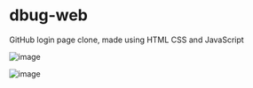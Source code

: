 # dbug-web

GitHub login page clone, made using HTML CSS and JavaScript

![image](https://github.com/Swebi/dbug-web/assets/82446436/367c5a51-2471-44a4-934e-b30194605312)



![image](https://github.com/Swebi/dbug-web/assets/82446436/20537c20-ff85-42c2-ae26-2b5b2082f297)

